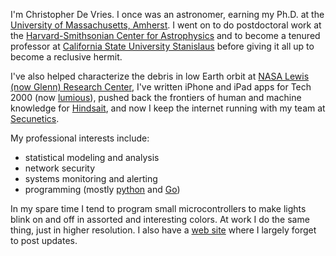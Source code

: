 I'm Christopher De Vries. I once was an astronomer, earning my Ph.D. at the 
[University of Massachusetts, Amherst](http://www.umass.edu/). I went on to do
postdoctoral work at the [Harvard-Smithsonian Center for
Astrophysics](http://www.cfa.harvard.edu/) and to become a tenured
professor at [California State University
Stanislaus](https://www.csustan.edu/) before giving it all up to become a
reclusive hermit.

I've also helped characterize the debris in low Earth orbit at [NASA Lewis
(now Glenn) Research
Center](https://www.nasa.gov/centers/glenn/home/index.html), I've written
iPhone and iPad apps for Tech 2000 (now [lumious](https://lumious.com)), pushed
back the frontiers of human and machine knowledge for
[Hindsait](https://hindsait.com/), and now I keep the internet running with my
team at [Secunetics](https://www.secunetics.com/).

My professional interests include:

- statistical modeling and analysis
- network security
- systems monitoring and alerting
- programming (mostly [python](https://www.python.org/) and [Go](https://golang.org/))

In my spare time I tend to program small
microcontrollers to make lights blink on and off in assorted and
interesting colors. At work I do the same thing, just in higher resolution. I
also have a [web site](https://unnecessary.tech) where I largely forget to post
updates. 
